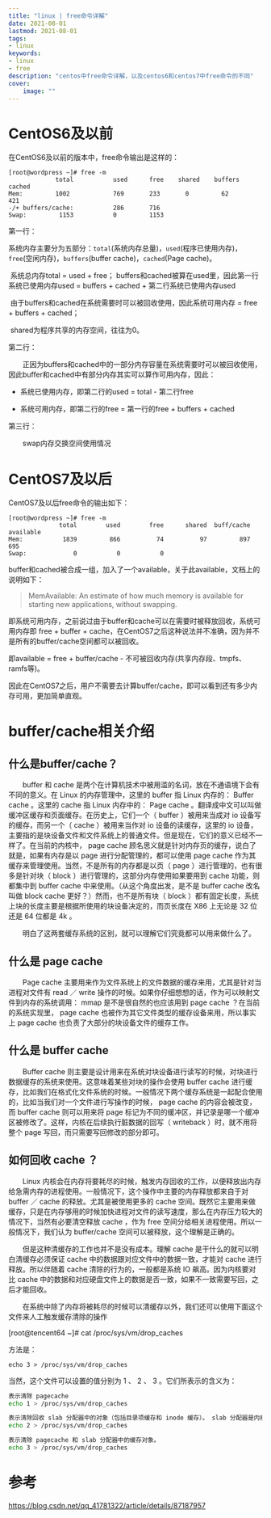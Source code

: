 ```yaml
---
title: "linux | free命令详解" 
date: 2021-08-01
lastmod: 2021-08-01
tags: 
- linux
keywords:
- linux
- free
description: "centos中free命令详解，以及centos6和centos7中free命令的不同" 
cover:
    image: "" 
---
```

# CentOS6及以前

在CentOS6及以前的版本中，free命令输出是这样的：

```shell
[root@wordpress ~]# free -m
             total           used      free    shared    buffers     cached
Mem:         1002            769       233       0         62         421
-/+ buffers/cache:           286       716
Swap:         1153           0         1153
```

第一行：

​	系统内存主要分为五部分：`total`(系统内存总量)，`used`(程序已使用内存)，`free`(空闲内存)，`buffers`(buffer cache)，`cached`(Page cache)。

​	系统总内存total = used + free； buffers和cached被算在used里，因此第一行系统已使用内存used = buffers + cached + 第二行系统已使用内存used

​	由于buffers和cached在系统需要时可以被回收使用，因此系统可用内存 = free + buffers + cached；

​	shared为程序共享的内存空间，往往为0。

第二行：

　　正因为buffers和cached中的一部分内存容量在系统需要时可以被回收使用，因此buffer和cached中有部分内存其实可以算作可用内存，因此：

- 系统已使用内存，即第二行的used = total - 第二行free

- 系统可用内存，即第二行的free = 第一行的free + buffers + cached

第三行：

　　swap内存交换空间使用情况

#  CentOS7及以后

CentOS7及以后free命令的输出如下：

```shell
[root@wordpress ~]# free -m
              total        used        free      shared  buff/cache   available
Mem:           1839         866          74          97         897         695
Swap:             0           0           0
```

buffer和cached被合成一组，加入了一个available，关于此available，文档上的说明如下：

>  MemAvailable: An estimate of how much memory is available for starting new applications, without swapping.

即系统可用内存，之前说过由于buffer和cache可以在需要时被释放回收，系统可用内存即 free + buffer + cache，在CentOS7之后这种说法并不准确，因为并不是所有的buffer/cache空间都可以被回收。

即available = free + buffer/cache - 不可被回收内存(共享内存段、tmpfs、ramfs等)。

因此在CentOS7之后，用户不需要去计算buffer/cache，即可以看到还有多少内存可用，更加简单直观。

#  buffer/cache相关介绍

## 什么是buffer/cache？

　　buffer 和 cache 是两个在计算机技术中被用滥的名词，放在不通语境下会有不同的意义。在 Linux 的内存管理中，这里的 buffer 指 Linux 内存的： Buffer cache 。这里的 cache 指 Linux 内存中的： Page cache 。翻译成中文可以叫做缓冲区缓存和页面缓存。在历史上，它们一个（ buffer ）被用来当成对 io 设备写的缓存，而另一个（ cache ）被用来当作对 io 设备的读缓存，这里的 io 设备，主要指的是块设备文件和文件系统上的普通文件。但是现在，它们的意义已经不一样了。在当前的内核中， page cache 顾名思义就是针对内存页的缓存，说白了就是，如果有内存是以 page 进行分配管理的，都可以使用 page cache 作为其缓存来管理使用。当然，不是所有的内存都是以页（ page ）进行管理的，也有很多是针对块（ block ）进行管理的，这部分内存使用如果要用到 cache 功能，则都集中到 buffer cache 中来使用。（从这个角度出发，是不是 buffer cache 改名叫做 block cache 更好？）然而，也不是所有块（ block ）都有固定长度，系统上块的长度主要是根据所使用的块设备决定的，而页长度在 X86 上无论是 32 位还是 64 位都是 4k 。

　　明白了这两套缓存系统的区别，就可以理解它们究竟都可以用来做什么了。

## 什么是 page cache

　　Page cache 主要用来作为文件系统上的文件数据的缓存来用，尤其是针对当进程对文件有 read ／ write 操作的时候。如果你仔细想想的话，作为可以映射文件到内存的系统调用： mmap 是不是很自然的也应该用到 page cache ？在当前的系统实现里， page cache 也被作为其它文件类型的缓存设备来用，所以事实上 page cache 也负责了大部分的块设备文件的缓存工作。

## 什么是 buffer cache

　　Buffer cache 则主要是设计用来在系统对块设备进行读写的时候，对块进行数据缓存的系统来使用。这意味着某些对块的操作会使用 buffer cache 进行缓存，比如我们在格式化文件系统的时候。一般情况下两个缓存系统是一起配合使用的，比如当我们对一个文件进行写操作的时候， page cache 的内容会被改变，而 buffer cache 则可以用来将 page 标记为不同的缓冲区，并记录是哪一个缓冲区被修改了。这样，内核在后续执行脏数据的回写（ writeback ）时，就不用将整个 page 写回，而只需要写回修改的部分即可。

## 如何回收 cache ？

　　Linux 内核会在内存将要耗尽的时候，触发内存回收的工作，以便释放出内存给急需内存的进程使用。一般情况下，这个操作中主要的内存释放都来自于对 buffer ／ cache 的释放。尤其是被使用更多的 cache 空间。既然它主要用来做缓存，只是在内存够用的时候加快进程对文件的读写速度，那么在内存压力较大的情况下，当然有必要清空释放 cache ，作为 free 空间分给相关进程使用。所以一般情况下，我们认为 buffer/cache 空间可以被释放，这个理解是正确的。

　　但是这种清缓存的工作也并不是没有成本。理解 cache 是干什么的就可以明白清缓存必须保证 cache 中的数据跟对应文件中的数据一致，才能对 cache 进行释放。所以伴随着 cache 清除的行为的，一般都是系统 IO 飙高。因为内核要对比 cache 中的数据和对应硬盘文件上的数据是否一致，如果不一致需要写回，之后才能回收。

　　在系统中除了内存将被耗尽的时候可以清缓存以外，我们还可以使用下面这个文件来人工触发缓存清除的操作

[root@tencent64 ~]# cat /proc/sys/vm/drop_caches 

方法是：

```
echo 3 > /proc/sys/vm/drop_caches
```

当然，这个文件可以设置的值分别为 1 、 2 、 3 。它们所表示的含义为：

```bash
表示清除 pagecache 
echo 1 > /proc/sys/vm/drop_caches

表示清除回收 slab 分配器中的对象（包括目录项缓存和 inode 缓存）。 slab 分配器是内核中管理内存的一种机制，其中很多缓存数据实现都是用的 pagecache 
echo 2 > /proc/sys/vm/drop_caches

表示清除 pagecache 和 slab 分配器中的缓存对象。
echo 3 > /proc/sys/vm/drop_caches
```

# 参考

https://blog.csdn.net/qq_41781322/article/details/87187957



